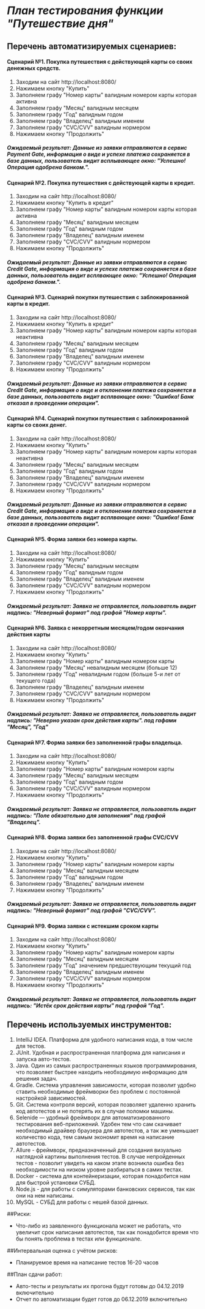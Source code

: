 # *План тестирования функции "Путешествие дня"*
## Перечень автоматизируемых сценариев:
#### Сценарий №1. Покупка путешествия с действующей карты со своих денежных средств.
1. Заходим на сайт http://localhost:8080/
2. Нажимаем кнопку "Купить"
3. Заполняем графу "Номер карты" валидным номером карты которая активна
4. Заполняем графу "Месяц" валидным месяцем
5. Заполняем графу "Год" валидным годом
6. Заполняем графу "Владелец" валидным именем
7. Заполняем графу "CVC/CVV" валидным нормером
8. Нажимаем кнопку "Продолжить"
##### Ожидаемый результат: Данные из заявки отправляются в сервис Payment Gate, информация о виде и успехе платежа сохраняется в базе данных, пользователь видит всплывающее окно: "Успешно! Операция одобрена банком.".

#### Сценарий №2. Покупка путешествия с действующей карты в кредит.
1. Заходим на сайт http://localhost:8080/
2. Нажимаем кнопку "Купить в кредит"
3. Заполняем графу "Номер карты" валидным номером карты которая активна
4. Заполняем графу "Месяц" валидным месяцем
5. Заполняем графу "Год" валидным годом
6. Заполняем графу "Владелец" валидным именем
7. Заполняем графу "CVC/CVV" валидным нормером
8. Нажимаем кнопку "Продолжить"
##### Ожидаемый результат: Данные из заявки отправляются в сервис Credit Gate, информация о виде и успехе платежа сохраняется в базе данных, пользователь видит всплвающее окно: "Успешно! Операция одобрена банком.".

#### Сценарий №3. Сценарий покупки путешествия с заблокированной карты в кредит.
1. Заходим на сайт http://localhost:8080/
2. Нажимаем кнопку "Купить в кредит"
3. Заполняем графу "Номер карты" валидным номером карты которая неактивна
4. Заполняем графу "Месяц" валидным месяцем
5. Заполняем графу "Год" валидным годом
6. Заполняем графу "Владелец" валидным именем
7. Заполняем графу "CVC/CVV" валидным нормером
8. Нажимаем кнопку "Продолжить"
##### Ожидаемый результат: Данные из заявки отправляются в сервис Credit Gate, информация о виде и отклонении платежа сохраняется в базе данных, пользователь видит всплвающее окно: "Ошибка! Банк отказал в проведении операции".

#### Сценарий №4. Сценарий покупки путешествия с заблокированной карты со своих денег.
1. Заходим на сайт http://localhost:8080/
2. Нажимаем кнопку "Купить"
3. Заполняем графу "Номер карты" валидным номером карты которая неактивна
4. Заполняем графу "Месяц" валидным месяцем
5. Заполняем графу "Год" валидным годом
6. Заполняем графу "Владелец" валидным именем
7. Заполняем графу "CVC/CVV" валидным нормером
8. Нажимаем кнопку "Продолжить"
##### Ожидаемый результат: Данные из заявки отправляются в сервис Credit Gate, информация о виде и отклонении платежа сохраняется в базе данных, пользователь видит всплвающее окно: "Ошибка! Банк отказал в проведении операции".


#### Сценарий №5. Форма заявки без номера карты.
1. Заходим на сайт http://localhost:8080/
2. Нажимаем кнопку "Купить"
3. Заполняем графу "Месяц" валидным месяцем
4. Заполняем графу "Год" валидным годом
5. Заполняем графу "Владелец" валидным именем
6. Заполняем графу "CVC/CVV" валидным нормером
7. Нажимаем кнопку "Продолжить"
##### Ожидаемый результат: Заявка не отправляется, пользователь видит надпись: *"Неверный формат"* под графой "Номер карты".

#### Сценарий №6. Заявка с некорретным месяцем/годом окончания действия карты
1. Заходим на сайт http://localhost:8080/
2. Нажимаем кнопку "Купить"
3. Заполняем графу "Номер карты" валидным номером карты
4. Заполняем графу "Месяц" невалидным месяцем (больше 12)
5. Заполняем графу "Год" невалидным годом (больше 5-и лет от текущего года)
6. Заполняем графу "Владелец" валидным именем
7. Заполняем графу "CVC/CVV" валидным нормером
8. Нажимаем кнопку "Продолжить"
##### Ожидаемый результат: Заявка не отправляется, пользователь видит надпись: *"Неверно указан срок действия карты"*. под гафами "Месяц", "Год"

#### Сценарий №7. Форма заявки без заполненной графы владельца.
1. Заходим на сайт http://localhost:8080/
2. Нажимаем кнопку "Купить" 
3. Заполняем графу "Номер карты" валидным номером карты
4. Заполняем графу "Месяц" валидным месяцем
5. Заполняем графу "Год" валидным годом
6. Заполняем графу "CVC/CVV" валидным нормером
7. Нажимаем кнопку "Продолжить"
##### Ожидаемый результат: Заявка не отправляется, пользователь видит надпись: *"Поле обязательно для заполнения"* под графой "Владелец".

#### Сценарий №8. Форма заявки без заполненной графы CVC/CVV
1. Заходим на сайт http://localhost:8080/
2. Нажимаем кнопку "Купить" 
3. Заполняем графу "Номер карты" валидным номером карты
4. Заполняем графу "Месяц" валидным месяцем
5. Заполняем графу "Год" валидным годом
6. Заполняем графу "Владелец" валидным именем
7. Нажимаем кнопку "Продолжить"
##### Ожидаемый результат: Заявка не отправляется, пользователь видит надпись: *"Неверный формат"* под графой "CVC/CVV".

#### Сценарий №9. Форма заявки с истекшим сроком карты
1. Заходим на сайт http://localhost:8080/
2. Нажимаем кнопку "Купить" 
3. Заполняем графу "Номер карты" валидным номером карты
4. Заполняем графу "Месяц" валидным месяцем
5. Заполняем графу "Год" значением предшествующим текущий год
6. Заполняем графу "Владелец" валидным именем
7. Заполняем графу "CVC/CVV" валидным нормером
8. Нажимаем кнопку "Продолжить"
##### Ожидаемый результат: Заявка не отправляется, пользователь видит надпись: *"Истёк срок действия карты"* под графой "Год".

## Перечень используемых инструментов:
1. IntelliJ IDEA. Платформа для удобного написания кода, в том числе для тестов.
2. JUnit. Удобная и распространенная платформа для написания и запуска авто-тестов.
3. Java. Один из самых распространенных языков программирования, что позволяет быстрее находить необходимую информацию для решения задач.
4. Gradle. Система управления зависимости, которая позволит удобно ставить необходимые фреймворки без проблем с постоянной настройкой зависимостей.
5. Git. Система контроля версий, которая позволяет удаленно хранить код автотестов и не потерять их в случае поломки машины.
6. Selenide — удобный фреймворк для автоматизированного тестирования веб-приложений. Удобен тем что сам скачивает необходимый драйвер браузера для автотестов, а так же уменьшает количество кода, тем самым экономит время на написание автотестов.
7. Allure - фреймворк, предназначенный для создания визуально наглядной
  картины выполнения тестов. В случае непройденных тестов - позволит увидеть на каком этапе возникла ошибка без необходимости на низком уровне разбираться в самих тестах.
8. Docker - система для контейнеризации, которая понадобится нам для быстрой установки СУБД.
9. Node.js - для работы с симуляторами банковских сервисов, так как они на нем написаны.
10. MySQL - СУБД для работы с нешей базой данных.

##Риски: 
* Что-либо из заявленного функционала может не работать, что увеличит срок написания автотестов, так как понадобится время что бы понять проблема в тестах или функционале.

##Интервальная оценка с учётом рисков: 
* Планируемое время на написание тестов 16-20 часов

##План сдачи работ:
* Авто-тесты и результаты их прогона будут готовы до 04.12.2019 включительно
* Отчет по автоматизации будет готов до 06.12.2019 включительно